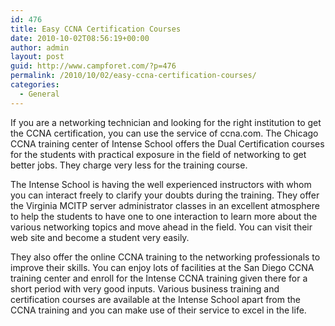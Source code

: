 ```yaml
---
id: 476
title: Easy CCNA Certification Courses
date: 2010-10-02T08:56:19+00:00
author: admin
layout: post
guid: http://www.campforet.com/?p=476
permalink: /2010/10/02/easy-ccna-certification-courses/
categories:
  - General
---
```

If you are a networking technician and looking for the right institution to get the CCNA certification, you can use the service of ccna.com. The Chicago CCNA training center of Intense School offers the Dual Certification courses for the students with practical exposure in the field of networking to get better jobs. They charge very less for the training course.

The Intense School is having the well experienced instructors with whom you can interact freely to clarify your doubts during the training. They offer the Virginia MCITP server administrator classes in an excellent atmosphere to help the students to have one to one interaction to learn more about the various networking topics and move ahead in the field. You can visit their web site and become a student very easily.

They also offer the online CCNA training to the networking professionals to improve their skills. You can enjoy lots of facilities at the San Diego CCNA training center and enroll for the Intense CCNA training given there for a short period with very good inputs. Various business training and certification courses are available at the Intense School apart from the CCNA training and you can make use of their service to excel in the life.